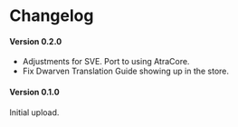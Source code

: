 ﻿Changelog
=============

#### Version 0.2.0

* Adjustments for SVE. Port to using AtraCore.
* Fix Dwarven Translation Guide showing up in the store.

#### Version 0.1.0

Initial upload.